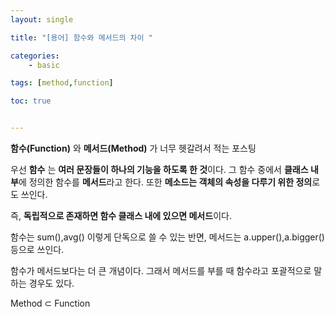 ```yaml
---
layout: single

title: "[용어] 함수와 메서드의 차이 " 

categories: 
    - basic

tags: [method,function]

toc: true


---
```




**함수(Function)** 와 **메서드(Method)** 가 너무 헷갈려서 적는 포스팅



우선 **함수** 는 **여러 문장들이 하나의 기능을 하도록 한 것**이다. 그 함수 중에서 **클래스 내부**에 정의한 함수를 **메서드**라고 한다. 또한 **메소드는 객체의 속성을 다루기 위한 정의**로도 쓰인다. 



즉, **독립적으로 존재하면 함수 클래스 내에 있으면 메서드**이다. 

함수는 sum(),avg() 이렇게 단독으로 쓸 수 있는 반면, 메서드는 a.upper(),a.bigger()등으로 쓰인다. 



함수가 메서드보다는 더 큰 개념이다. 그래서 메서드를 부를 때 함수라고 포괄적으로 말하는 경우도 있다.



Method ⊂ Function